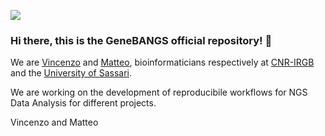 ![](https://komarev.com/ghpvc/?username=GeneBANGS&style=plastic&color=blue) 
<!-- # possiamo aggiungere il colore crs4 -->

### Hi there, this is the GeneBANGS official repository! 👋

We are [Vincenzo](https://github.com/VincenzoRallo) and [Matteo](https://github.com/massiddamt), bioinformaticians respectively at [CNR-IRGB]() and the [University of Sassari]().

We are working on the development of reproducibile workflows for NGS Data Analysis for different projects.



Vincenzo and Matteo



<!--

**Here are some ideas to get you started:**

🙋‍♀️ A short introduction - what is your organization all about?
🌈 Contribution guidelines - how can the community get involved?
👩‍💻 Useful resources - where can the community find your docs? Is there anything else the community should know?
🍿 Fun facts - what does your team eat for breakfast?
🧙 Remember, you can do mighty things with the power of [Markdown](https://docs.github.com/github/writing-on-github/getting-started-with-writing-and-formatting-on-github/basic-writing-and-formatting-syntax)
-->
